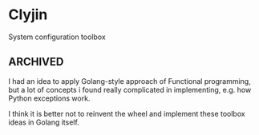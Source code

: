 # Clyjin
System configuration toolbox

## ARCHIVED
I had an idea to apply Golang-style approach of Functional programming, but a lot of concepts i found really complicated in implementing, e.g. how Python exceptions work.

I think it is better not to reinvent the wheel and implement these toolbox ideas in Golang itself.

